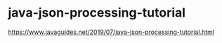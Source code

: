 # java-json-processing-tutorial

https://www.javaguides.net/2019/07/java-json-processing-tutorial.html
